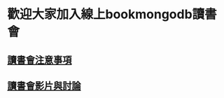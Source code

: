 # 歡迎大家加入線上bookmongodb讀書會
## [讀書會注意事項](https://github.com/onlinereadbook/bookmongodb/tree/master/%E8%AE%80%E6%9B%B8%E6%9C%83%E6%B3%A8%E6%84%8F%E4%BA%8B%E9%A0%85)
## [讀書會影片與討論](https://github.com/onlinereadbook/bookmongodb/tree/master/%E8%AE%80%E6%9B%B8%E6%9C%83%E5%BD%B1%E7%89%87%E8%88%87%E8%A8%8E%E8%AB%96)
